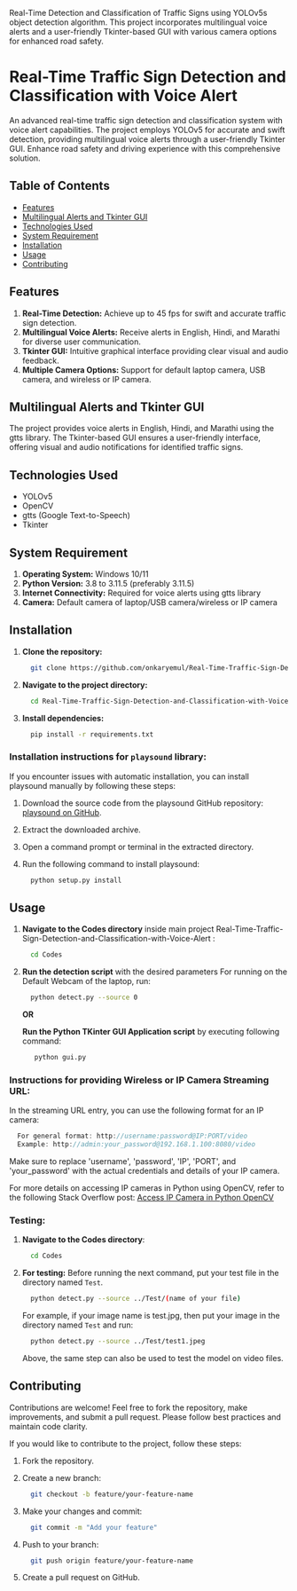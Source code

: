 
Real-Time Detection and Classification of Traffic Signs using YOLOv5s object detection algorithm. This project incorporates multilingual voice alerts and a user-friendly Tkinter-based GUI with various camera options for enhanced road safety.


# Real-Time Traffic Sign Detection and Classification with Voice Alert

An advanced real-time traffic sign detection and classification system with voice alert capabilities. The project employs YOLOv5 for accurate and swift detection, providing multilingual voice alerts through a user-friendly Tkinter GUI. Enhance road safety and driving experience with this comprehensive solution.


## Table of Contents

- [Features](#features)
- [Multilingual Alerts and Tkinter GUI](#multilingual-alerts-and-tkinter-gui)
- [Technologies Used](#technologies-used)
- [System Requirement](#system-requirement)
- [Installation](#installation)
- [Usage](#usage)
- [Contributing](#contributing)


## Features

1. **Real-Time Detection:** Achieve up to 45 fps for swift and accurate traffic sign detection.
2. **Multilingual Voice Alerts:** Receive alerts in English, Hindi, and Marathi for diverse user communication.
3. **Tkinter GUI:** Intuitive graphical interface providing clear visual and audio feedback.
4. **Multiple Camera Options:** Support for default laptop camera, USB camera, and wireless or IP camera.


## Multilingual Alerts and Tkinter GUI

The project provides voice alerts in English, Hindi, and Marathi using the gtts library. The Tkinter-based GUI ensures a user-friendly interface, offering visual and audio notifications for identified traffic signs.


## Technologies Used

- YOLOv5
- OpenCV
- gtts (Google Text-to-Speech)
- Tkinter


## System Requirement

1. **Operating System:** Windows 10/11
2. **Python Version:** 3.8 to 3.11.5 (preferably 3.11.5)
3. **Internet Connectivity:** Required for voice alerts using gtts library
4. **Camera:** Default camera of laptop/USB camera/wireless or IP camera


## Installation

1. **Clone the repository:**

    ```bash
      git clone https://github.com/onkaryemul/Real-Time-Traffic-Sign-Detection-and-Classification-with-Voice-Alert.git
    ```

2. **Navigate to the project directory:**

   ```bash
     cd Real-Time-Traffic-Sign-Detection-and-Classification-with-Voice-Alert
   ```

3. **Install dependencies:**

    ```bash
      pip install -r requirements.txt
    ```

### Installation instructions for `playsound` library:

If you encounter issues with automatic installation, you can install playsound manually by following these steps:

1. Download the source code from the playsound GitHub repository: [playsound on GitHub](https://github.com/TaylorSMarks/playsound).
2. Extract the downloaded archive.
3. Open a command prompt or terminal in the extracted directory.
4. Run the following command to install playsound:

   ```bash
     python setup.py install
   ```


## Usage

1. **Navigate to the Codes directory** inside main project Real-Time-Traffic-Sign-Detection-and-Classification-with-Voice-Alert :

    ```bash
      cd Codes
    ```

2. **Run the detection script** with the desired parameters
   For running on the Default Webcam of the laptop, run:

    ```bash
      python detect.py --source 0
    ```

    **OR**

   **Run the Python TKinter GUI Application script** by executing following command:

   ```bash
      python gui.py
   ```

### Instructions for providing Wireless or IP Camera Streaming URL:

In the streaming URL entry, you can use the following format for an IP camera:

   ```javascript
     For general format: http://username:password@IP:PORT/video
     Example: http://admin:your_password@192.168.1.100:8080/video
   ```

Make sure to replace 'username', 'password', 'IP', 'PORT', and 'your_password' with the actual credentials and details of your IP camera.

For more details on accessing IP cameras in Python using OpenCV, refer to the following Stack Overflow post: 
[Access IP Camera in Python OpenCV](https://stackoverflow.com/questions/49978705/access-ip-camera-in-python-opencv)


### Testing:

1. **Navigate to the Codes directory**:
   
   ```bash
     cd Codes
   ```
   
2. **For testing:**
   Before running the next command, put your test file in the directory named `Test`.

   ```bash 
     python detect.py --source ../Test/(name of your file)
   ```

   For example, if your image name is test.jpg, then put your image in the directory named `Test` and run:

   ```bash 
     python detect.py --source ../Test/test1.jpeg
   ```
   
   Above, the same step can also be used to test the model on video files.


## Contributing

Contributions are welcome! Feel free to fork the repository, make improvements, and submit a pull request. Please follow best practices and maintain code clarity.

If you would like to contribute to the project, follow these steps:

1. Fork the repository.

2. Create a new branch:

   ```bash
     git checkout -b feature/your-feature-name
   ```
   
3. Make your changes and commit:

   ```bash
     git commit -m "Add your feature"
   ```

4. Push to your branch:

   ```bash
     git push origin feature/your-feature-name
   ```
   
5. Create a pull request on GitHub.


